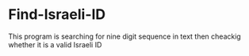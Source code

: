 # Find-Israeli-ID
This program is searching for nine digit sequence in text then cheackig whether it is a valid Israeli ID
